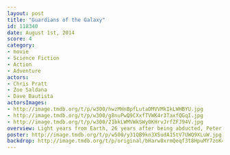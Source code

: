 ```yaml
---
layout: post
title: "Guardians of the Galaxy"
id: 118340
date: August 1st, 2014
score: 4
category:
- movie
- Science Fiction
- Action
- Adventure
actors:
- Chris Pratt
- Zoe Saldana
- Dave Bautista
actorsImages:
- http://image.tmdb.org/t/p/w300/hwzMHnBpfLutaOMVVMkIkLWHBYU.jpg
- http://image.tmdb.org/t/p/w300/g8nuPwQ9CXxfTVWK4r3TaxfQGqI.jpg
- http://image.tmdb.org/t/p/w300/21bkLWMVWkSWy0KHrvJrfZFJ94V.jpg
overview: Light years from Earth, 26 years after being abducted, Peter Quill finds himself the prime target of a manhunt after discovering an orb wanted by Ronan the Accuser.
poster: http://image.tmdb.org/t/p/w500/y31QB9kn3XSudA15tV7UWQ9XLuW.jpg
backdrop: http://image.tmdb.org/t/p/original/bHarw8xrmQeqf3t8HpuMY7zoK4x.jpg
---
```

